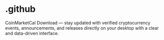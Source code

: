 # .github
CoinMarketCal Download — stay updated with verified cryptocurrency events, announcements, and releases directly on your desktop with a clear and data-driven interface.
